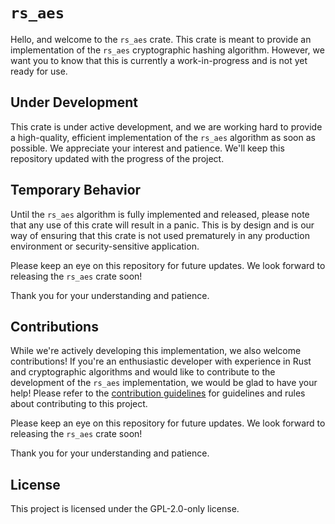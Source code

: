 # `rs_aes`
Hello, and welcome to the `rs_aes` crate. This crate is meant to provide an implementation of the `rs_aes` cryptographic hashing algorithm. However, we want you to know that this is currently a work-in-progress and is not yet ready for use.

## Under Development
This crate is under active development, and we are working hard to provide a high-quality, efficient implementation of the `rs_aes` algorithm as soon as possible. We appreciate your interest and patience. We'll keep this repository updated with the progress of the project.

## Temporary Behavior
Until the `rs_aes` algorithm is fully implemented and released, please note that any use of this crate will result in a panic. This is by design and is our way of ensuring that this crate is not used prematurely in any production environment or security-sensitive application.

Please keep an eye on this repository for future updates. We look forward to releasing the `rs_aes` crate soon!

Thank you for your understanding and patience.

## Contributions
While we're actively developing this implementation, we also welcome contributions! If you're an enthusiastic developer with experience in Rust and cryptographic algorithms and would like to contribute to the development of the `rs_aes` implementation, we would be glad to have your help! Please refer to the [contribution guidelines](https://github.com/Azgrom/RustySSL/blob/master/CONTRIBUTING.md) for guidelines and rules about contributing to this project.

Please keep an eye on this repository for future updates. We look forward to releasing the `rs_aes` crate soon!

Thank you for your understanding and patience.

## License
This project is licensed under the GPL-2.0-only license.
